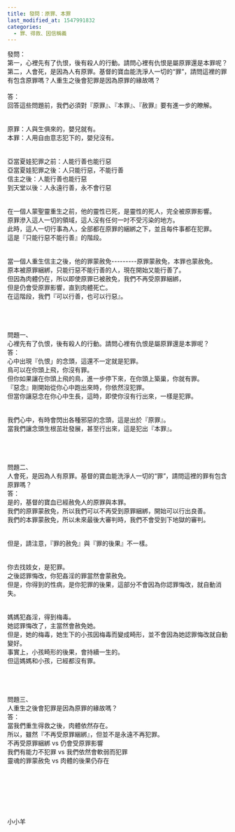 ```yaml
---
title: 發問：原罪、本罪
last_modified_at: 1547991832
categories:
  - 罪、得救、因信稱義
---
```


發問：<br>第一，心裡先有了仇恨，後有殺人的行動。請問心裡有仇恨是屬原罪還是本罪呢？<br>第二，人會死，是因為人有原罪。基督的寶血能洗淨人一切的“罪”，請問這裡的罪有包含原罪嗎？人重生之後會犯罪是因為原罪的緣故嗎？<br><br><!--more-->答：<br>回答這些問題前，我們必須對『原罪』、『本罪』、『赦罪』要有進一步的瞭解。<br><br> <br>原罪：人與生俱來的，嬰兒就有。<br>本罪：人用自由意志犯下的，嬰兒沒有。<br><br><br>亞當夏娃犯罪之前：人能行善也能行惡<br>亞當夏娃犯罪之後：人只能行惡，不能行善<br>信主之後：人能行善也能行惡<br>到天堂以後：人永遠行善，永不會行惡<br><br> <br>在一個人蒙聖靈重生之前，他的靈性已死，是靈性的死人，完全被原罪影響。<br>原罪滲入這人一切的領域，這人沒有任何一吋不受污染的地方。<br>此時，這人一切行事為人，全部都在原罪的綑綁之下，並且每件事都在犯罪。<br>這是『只能行惡不能行善』的階段。<br><br> <br>當一個人重生信主之後，他的罪蒙赦免---------原罪蒙赦免，本罪也蒙赦免。<br>原本被原罪綑綁，只能行惡不能行善的人，現在開始又能行善了。<br>但因為肉體仍在，所以即使原罪已被赦免，我們不再受原罪綑綁，<br>但是仍會受原罪影響，直到肉體死亡。<br>在這階段，我們『可以行善，也可以行惡』。<br> <br><br><br><br>問題一、<br>心裡先有了仇恨，後有殺人的行動。請問心裡有仇恨是屬原罪還是本罪呢？<br>答：<br>心中出現『仇恨」的念頭，這還不一定就是犯罪。<br>鳥可以在你頭上飛，你沒有罪。<br>但你如果讓在你頭上飛的鳥，進一步停下來，在你頭上築巢，你就有罪。<br>『惡念』剛開始從你心中跑出來時，你依然沒犯罪。<br>但當你讓惡念在你心中生長，這時，即使你沒有行出來，一樣是犯罪。<br><br> <br>我們心中，有時會閃出各種邪惡的念頭，這是出於『原罪』。<br>當我們讓念頭生根茁壯發展，甚至行出來，這是犯出『本罪』。<br> <br> <br><br><br>問題二、<br>人會死，是因為人有原罪。基督的寶血能洗淨人一切的“罪”，請問這裡的罪有包含原罪嗎？<br>答：<br>是的，基督的寶血已經赦免人的原罪與本罪。<br>我們的原罪蒙赦免，所以我們可以不再受到原罪綑綁，開始可以行出良善。<br>我們的本罪蒙赦免，所以未來最後大審判時，我們不會受到下地獄的審判。<br> <br><br>但是，請注意，『罪的赦免』與『罪的後果』不一樣。<br> <br><br>你去找妓女，是犯罪。<br>之後認罪悔改，你犯姦淫的罪當然會蒙赦免。<br>但是，你得到的性病，是你犯罪的後果，這部分不會因為你認罪悔改，就自動消失。<br> <br><br>媽媽犯姦淫，得到梅毒。<br>她認罪悔改了，主當然會赦免她。<br>但是，她的梅毒，她生下的小孩因梅毒而變成畸形，並不會因為她認罪悔改就自動變好。<br>事實上，小孩畸形的後果，會持續一生的。<br>但這媽媽和小孩，已經都沒有罪。<br> <br><br><br> <br>問題三、<br>人重生之後會犯罪是因為原罪的緣故嗎？<br>答：<br>當我們重生得救之後，肉體依然存在。<br>所以，雖然『不再受原罪綑綁』，但並不是永遠不再犯罪。<br>不再受原罪綑綁  vs  仍會受原罪影響<br>我們有能力不犯罪 vs 我們依然會軟弱而犯罪<br>靈魂的罪蒙赦免  vs  肉體的後果仍存在<br> <br> <br><br><br><br><br><br>小小羊<br><br><br><br><br><br><br>
